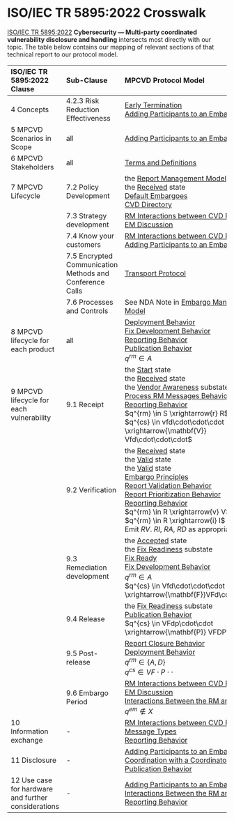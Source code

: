# ISO/IEC TR 5895:2022 Crosswalk

[ISO/IEC TR 5895:2022](https://www.iso.org/standard/81807.html) 
**Cybersecurity — Multi-party coordinated vulnerability disclosure and handling** 
intersects most directly with our topic. 
The table below contains our mapping of relevant sections of that technical report to our protocol model.

| ISO/IEC TR 5895:2022 Clause                          | Sub-Clause                                                | MPCVD Protocol Model                                                                                                                                                                                                                                                                                                                                                                                                                                                                                                                                                                                                                                 |
|:----------------------------------------------------|:----------------------------------------------------------|:----------------------------------------------------------------------------------------------------------------------------------------------------------------------------------------------------------------------------------------------------------------------------------------------------------------------------------------------------------------------------------------------------------------------------------------------------------------------------------------------------------------------------------------------------------------------------------------------------------------------------------------------------|
| 4 Concepts                                           | 4.2.3 Risk Reduction Effectiveness                        | [Early Termination](/topics/process_models/em/early_termination/#early-termination)<br/>[Adding Participants to an Embargoed Case](/topics/process_models/em/working_with_others/)                                                                                                                                                                                                                                                                                                                                                                                                                                                                   |
| 5 MPCVD Scenarios in Scope                           | all                                                       | [Adding Participants to an Embargoed Case](/topics/process_models/em/working_with_others/)                                                                                                                                                                                                                                                                                                                                                                                                                                                                                                                                                           |
| 6 MPCVD Stakeholders                                 | all                                                       | [Terms and Definitions](/topics/background/terms/)                                                                                                                                                                                                                                                                                                                                                                                                                                                                                                                                                                                                   |
| 7 MPCVD Lifecycle                                    | 7.2 Policy Development                                    | the [Report Management Model](/topics/process_models/rm/)<br/>the [Received](/topics/process_models/rm/#the-received-r-state) state<br/>[Default Embargoes](/topics/process_models/em/defaults/)<br/>[CVD Directory](/topics/future_work/#cvd-directory)                                                                                                                                                                                                                                                                                                                                                                                             |
|                                                      | 7.3 Strategy development                                  | [RM Interactions between CVD Participants](/topics/process_models/rm/rm_interactions/)<br/>[EM Discussion](/topics/process_models/em/principles/)                                                                                                                                                                                                                                                                                                                                                                                                                                                                                                    |
|                                                      | 7.4 Know your customers                                   | [RM Interactions between CVD Participants](/topics/process_models/rm/rm_interactions/)<br/>[Adding Participants to an Embargoed Case](/topics/process_models/em/working_with_others/)                                                                                                                                                                                                                                                                                                                                                                                                                                                                |
|                                                      | 7.5 Encrypted Communication Methods and Conference Calls  | [Transport Protocol](/howto/general_implementation/#transport-protocol)                                                                                                                                                                                                                                                                                                                                                                                                                                                                                                                                                                              |
|                                                      | 7.6 Processes and Controls                                | See NDA Note in [Embargo Management Model](/topics/process_models/em/)                                                                                                                                                                                                                                                                                                                                                                                                                                                                                                                                                                               |
| 8 MPCVD lifecycle for each product                   | all                                                       | [Deployment Behavior](/topics/behavior_logic/deployment_bt/)<br/>[Fix Development Behavior](/topics/behavior_logic/fix_dev_bt/)<br/>[Reporting Behavior](/topics/behavior_logic/reporting_bt/)<br/>[Publication Behavior](/topics/behavior_logic/publication_bt/)<br/>$q^{rm} \in A$                                                                                                                                                                                                                                                                                                                                                                 |
| 9 MPCVD lifecycle for each vulnerability             | 9.1 Receipt                                               | the [Start](/topics/process_models/rm/#the-start-s-state) state<br/>the [Received](/topics/process_models/rm/#the-received-r-state) state<br/>the [Vendor Awareness](/topics/process_models/cs/#the-vendor-awareness-substate-v-v) substate<br/>[Process RM Messages Behavior](/topics/behavior_logic/msg_rm_bt/)<br/>[Reporting Behavior](/topics/behavior_logic/reporting_bt/)<br/>$q^{rm} \in S \xrightarrow{r} R$<br/>$q^{cs} \in vfd\cdot\cdot\cdot \xrightarrow{\mathbf{V}} Vfd\cdot\cdot\cdot$                                                                                                                                                |
|                                                      | 9.2 Verification                                          | the [Received](/topics/process_models/rm/#the-received-r-state) state<br/>the [Valid](/topics/process_models/rm/#the-valid-v-state) state<br/>the [Valid](/topics/process_models/rm/#the-invalid-i-state) state<br/>[Embargo Principles](/topics/process_models/em/principles/)<br/>[Report Validation Behavior](/topics/behavior_logic/rm_validation_bt/)<br/>[Report Prioritization Behavior](/topics/behavior_logic/rm_prioritization_bt/)<br/>[Reporting Behavior](/topics/behavior_logic/reporting_bt/)<br/>$q^{rm} \in R \xrightarrow{v} V$ (valid) $q^{rm} \in R \xrightarrow{i} I$ (invalid)<br/>Emit _RV_. _RI_, _RA_, _RD_ as appropriate  |
|                                                      | 9.3 Remediation development                               | the [Accepted](/topics/process_models/rm/#the-accepted-a-state) state<br/>the [Fix Readiness](/topics/process_models/cs/#the-fix-readiness-substate-f-f) substate<br/>[Fix Ready](/topics/process_models/model_interactions/rm_em_cs/#sec:cs_f_em)<br/>[Fix Development Behavior](/topics/behavior_logic/fix_dev_bt/)<br/>$q^{rm} \in A$<br/>$q^{cs} \in Vfd\cdot\cdot\cdot \xrightarrow{\mathbf{F}}VFd\cdot\cdot\cdot$                                                                                                                                                                                                                              |
|                                                      | 9.4 Release                                               | the [Fix Readiness](/topics/process_models/cs/#the-fix-readiness-substate-f-f) substate<br/>[Publication Behavior](/topics/behavior_logic/publication_bt/)<br/>$q^{cs} \in VFdp\cdot\cdot \xrightarrow{\mathbf{P}} VFDP\cdot\cdot$                                                                                                                                                                                                                                                                                                                                                                                                                   |
|                                                      | 9.5 Post-release                                          | [Report Closure Behavior](/topics/behavior_logic/rm_closure_bt/)<br/>[Deployment Behavior](/topics/behavior_logic/deployment_bt/)<br/>$q^{rm} \in \{A,D\}$<br/>$q^{cs} \in VF\cdot P \cdot\cdot$                                                                                                                                                                                                                                                                                                                                                                                                                                                     |
|                                                      | 9.6 Embargo Period                                        | [RM Interactions between CVD Participants](/topics/process_models/rm/rm_interactions/)<br/>[EM Discussion](/topics/process_models/em/principles/)<br/>[Interactions Between the RM and EM Models](/topics/process_models/model_interactions/rm_em/)<br/>$q^{em} \not \in X$                                                                                                                                                                                                                                                                                                                                                                          |
| 10 Information exchange                              | -                                                         | [RM Interactions between CVD Participants](/topics/process_models/rm/rm_interactions/)<br/>[Message Types](/reference/formal_protocol/messages/)<br/>[Reporting Behavior](/topics/behavior_logic/reporting_bt/)                                                                                                                                                                                                                                                                                                                                                                                                                                      |
| 11 Disclosure                                        | -                                                         | [Adding Participants to an Embargoed Case](/topics/process_models/em/working_with_others/)<br/>[Coordination with a Coordinator](/topics/formal_protocol/worked_example/#sec:coordinating_with_coordinator)<br/>[Publication Behavior](/topics/behavior_logic/publication_bt/)                                                                                                                                                                                                                                                                                                                                                                       |
| 12 Use case for hardware and further considerations  | -                                                         | [Adding Participants to an Embargoed Case](/topics/process_models/em/working_with_others/)<br/>[Interactions Between the RM and EM Models](/topics/process_models/model_interactions/rm_em/)<br/>[Reporting Behavior](/topics/behavior_logic/reporting_bt/)                                                                                                                                                                                                                                                                                                                                                                                          |